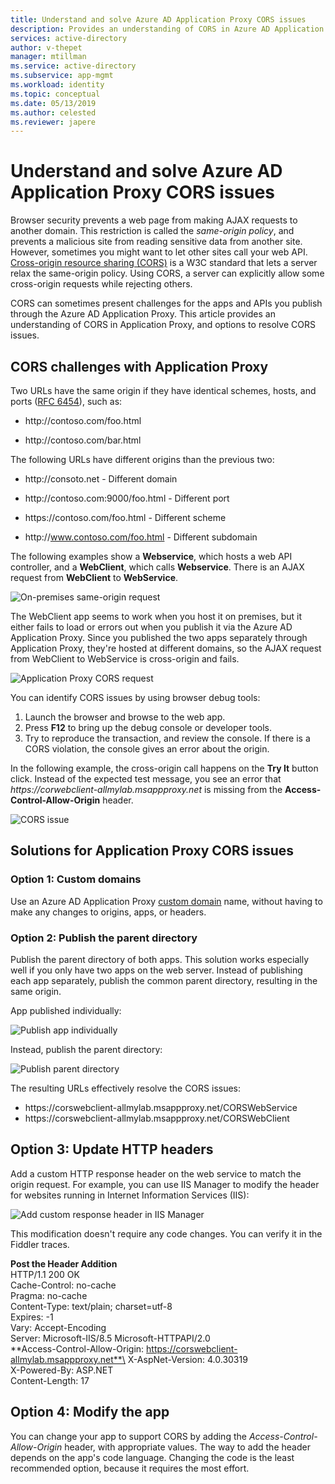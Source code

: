 ```yaml
---
title: Understand and solve Azure AD Application Proxy CORS issues
description: Provides an understanding of CORS in Azure AD Application Proxy, and how to identify and solve CORS issues. 
services: active-directory
author: v-thepet
manager: mtillman
ms.service: active-directory
ms.subservice: app-mgmt
ms.workload: identity
ms.topic: conceptual
ms.date: 05/13/2019
ms.author: celested
ms.reviewer: japere
---
```


# Understand and solve Azure AD Application Proxy CORS issues

Browser security prevents a web page from making AJAX requests to another domain. This restriction is called the *same-origin policy*, and prevents a malicious site from reading sensitive data from another site. However, sometimes you might want to let other sites call your web API. [Cross-origin resource sharing (CORS)](http://www.w3.org/TR/cors/) is a W3C standard that lets a server relax the same-origin policy. Using CORS, a server can explicitly allow some cross-origin requests while rejecting others.

CORS can sometimes present challenges for the apps and APIs you publish through the Azure AD Application Proxy. This article provides an understanding of CORS in Application Proxy, and options to resolve CORS issues.

## CORS challenges with Application Proxy

Two URLs have the same origin if they have identical schemes, hosts, and ports ([RFC 6454](https://tools.ietf.org/html/rfc6454)), such as:

-   http:\//contoso.com/foo.html

-   http:\//contoso.com/bar.html

The following URLs have different origins than the previous two:

-   http:\//consoto.net - Different domain

-   http:\//contoso.com:9000/foo.html - Different port

-   https:\//contoso.com/foo.html - Different scheme

-   http:\//www.contoso.com/foo.html - Different subdomain

The following examples show a **Webservice**, which hosts a web API controller, and a **WebClient**, which calls **Webservice**. There is an AJAX request from **WebClient** to **WebService**.

![On-premises same-origin request](./media/media/application-proxy-understand-cors-issues/image1.png)

The WebClient app seems to work when you host it on premises, but it either fails to load or errors out when you publish it via the Azure AD Application Proxy. Since you published the two apps separately through Application Proxy, they're hosted at different domains, so the AJAX request from WebClient to WebService is cross-origin and fails.

![Application Proxy CORS request](./media/media/application-proxy-understand-cors-issues/image2.png)

You can identify CORS issues by using browser debug tools:

1. Launch the browser and browse to the web app.
1. Press **F12** to bring up the debug console or developer tools.
1. Try to reproduce the transaction, and review the console. 
   If there is a CORS violation, the console gives an error about the origin.

In the following example, the cross-origin call happens on the **Try It** button click. Instead of the expected test message, you see an error that *https:\//corwebclient-allmylab.msappproxy.net* is missing from the **Access-Control-Allow-Origin** header.

![CORS issue](./media/media/application-proxy-understand-cors-issues/image3.png)

## Solutions for Application Proxy CORS issues

### Option 1: Custom domains

Use an Azure AD Application Proxy [custom domain](https://docs.microsoft.com/en-us/azure/active-directory/active-directory-application-proxy-custom-domains) name, without having to make any changes to origins, apps, or headers. 

### Option 2: Publish the parent directory

Publish the parent directory of both apps. This solution works especially well if you only have two apps on the web server. Instead of publishing each app separately, publish the common parent directory, resulting in the same origin.

App published individually:

![Publish app individually](./media/media/application-proxy-understand-cors-issues/image6.png)

Instead, publish the parent directory:

![Publish parent directory](./media/media/application-proxy-understand-cors-issues/image6.png)

The resulting URLs effectively resolve the CORS issues:

- https:\//corswebclient-allmylab.msappproxy.net/CORSWebService
- https:\//corswebclient-allmylab.msappproxy.net/CORSWebClient

## Option 3: Update HTTP headers

Add a custom HTTP response header on the web service to match the origin request. For example, you can use IIS Manager to modify the header for websites running in Internet Information Services (IIS):

![Add custom response header in IIS Manager](./media/media/application-proxy-understand-cors-issues/image6.png)

This modification doesn't require any code changes. You can verify it in the Fiddler traces.

**Post the Header Addition**\
HTTP/1.1 200 OK\
Cache-Control: no-cache\
Pragma: no-cache\
Content-Type: text/plain; charset=utf-8\
Expires: -1\
Vary: Accept-Encoding\
Server: Microsoft-IIS/8.5 Microsoft-HTTPAPI/2.0\
**Access-Control-Allow-Origin: https://corswebclient-allmylab.msappproxy.net**\
X-AspNet-Version: 4.0.30319\
X-Powered-By: ASP.NET\
Content-Length: 17

## Option 4: Modify the app

You can change your app to support CORS by adding the *Access-Control-Allow-Origin* header, with appropriate values. The way to add the header depends on the app's code language. Changing the code is the least recommended option, because it requires the most effort.
